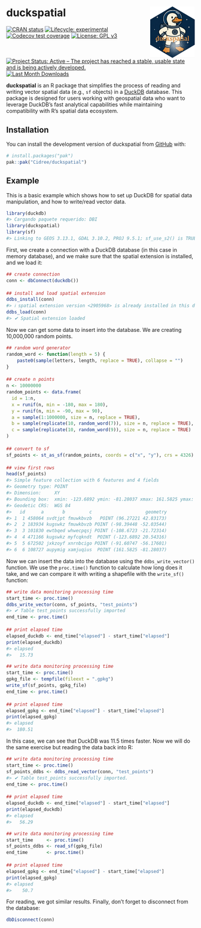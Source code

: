 
<!-- README.md is generated from README.Rmd. Please edit that file -->

# duckspatial <a href="https://cidree.github.io/duckspatial/"><img src="man/figures/logo.png" align="right" height="138" alt="duckspatial website" /></a>

<!-- badges: start -->

[![CRAN
status](https://www.r-pkg.org/badges/version/duckspatial)](https://CRAN.R-project.org/package=duckspatial)
[![Lifecycle:
experimental](https://img.shields.io/badge/lifecycle-experimental-orange.svg)](https://lifecycle.r-lib.org/articles/stages.html#experimental)
[![Codecov test
coverage](https://codecov.io/gh/Cidree/duckspatial/graph/badge.svg)](https://app.codecov.io/gh/Cidree/duckspatial)
[![License: GPL
v3](https://img.shields.io/badge/License-GPLv3-blue.svg)](https://www.gnu.org/licenses/gpl-3.0)
[![Project Status: Active – The project has reached a stable, usable
state and is being actively
developed.](https://www.repostatus.org/badges/latest/active.svg)](https://www.repostatus.org/#active)
[![Last Month
Downloads](https://cranlogs.r-pkg.org/badges/last-month/duckspatial?color=green)](https://CRAN.R-project.org/package=duckspatial)
<!-- badges: end -->

**duckspatial** is an R package that simplifies the process of reading
and writing vector spatial data (e.g., `sf` objects) in a
[DuckDB](https://duckdb.org/) database. This package is designed for
users working with geospatial data who want to leverage DuckDB’s fast
analytical capabilities while maintaining compatibility with R’s spatial
data ecosystem.

## Installation

You can install the development version of duckspatial from
[GitHub](https://github.com/) with:

``` r
# install.packages("pak")
pak::pak("Cidree/duckspatial")
```

## Example

This is a basic example which shows how to set up DuckDB for spatial
data manipulation, and how to write/read vector data.

``` r
library(duckdb)
#> Cargando paquete requerido: DBI
library(duckspatial)
library(sf)
#> Linking to GEOS 3.13.1, GDAL 3.10.2, PROJ 9.5.1; sf_use_s2() is TRUE
```

First, we create a connection with a DuckDB database (in this case in
memory database), and we make sure that the spatial extension is
installed, and we load it:

``` r
## create connection
conn <- dbConnect(duckdb())

## install and load spatial extension
ddbs_install(conn)
#> ℹ spatial extension version <2905968> is already installed in this database
ddbs_load(conn)
#> ✔ Spatial extension loaded
```

Now we can get some data to insert into the database. We are creating
10,000,000 random points.

``` r
## random word generator
random_word <- function(length = 5) {
    paste0(sample(letters, length, replace = TRUE), collapse = "")
}

## create n points
n <- 10000000
random_points <- data.frame(
  id = 1:n,
  x = runif(n, min = -180, max = 180),  
  y = runif(n, min = -90, max = 90),
  a = sample(1:1000000, size = n, replace = TRUE),
  b = sample(replicate(10, random_word(7)), size = n, replace = TRUE),
  c = sample(replicate(10, random_word(9)), size = n, replace = TRUE)
)

## convert to sf
sf_points <- st_as_sf(random_points, coords = c("x", "y"), crs = 4326)

## view first rows
head(sf_points)
#> Simple feature collection with 6 features and 4 fields
#> Geometry type: POINT
#> Dimension:     XY
#> Bounding box:  xmin: -123.6892 ymin: -81.28037 xmax: 161.5825 ymax: 42.83173
#> Geodetic CRS:  WGS 84
#>   id      a       b         c                    geometry
#> 1  1 458064 svdtjpt fmuwkbvzb   POINT (96.27221 42.83173)
#> 2  2 183934 kugswkz fmuwkbvzb POINT (-98.39448 -52.03544)
#> 3  3 101830 ewtbqed whwecpqsj POINT (-108.6723 -21.72314)
#> 4  4 471166 kugswkz myfcqkndt  POINT (-123.6892 20.54316)
#> 5  5 672502 jxkzoyf xnrnbcigo POINT (-91.60747 -56.17601)
#> 6  6 108727 aupymig xamjuqius  POINT (161.5825 -81.28037)
```

Now we can insert the data into the database using the
`ddbs_write_vector()` function. We use the `proc.time()` function to
calculate how long does it take, and we can compare it with writing a
shapefile with the `write_sf()` function:

``` r
## write data monitoring processing time
start_time <- proc.time()
ddbs_write_vector(conn, sf_points, "test_points")
#> ✔ Table test_points successfully imported
end_time <- proc.time()

## print elapsed time
elapsed_duckdb <- end_time["elapsed"] - start_time["elapsed"]
print(elapsed_duckdb)
#> elapsed 
#>   15.73
```

``` r
## write data monitoring processing time
start_time <- proc.time()
gpkg_file <- tempfile(fileext = ".gpkg")
write_sf(sf_points, gpkg_file)
end_time <- proc.time()

## print elapsed time
elapsed_gpkg <- end_time["elapsed"] - start_time["elapsed"]
print(elapsed_gpkg)
#> elapsed 
#>  180.51
```

In this case, we can see that DuckDB was 11.5 times faster. Now we will
do the same exercise but reading the data back into R:

``` r
## write data monitoring processing time
start_time <- proc.time()
sf_points_ddbs <- ddbs_read_vector(conn, "test_points")
#> ✔ Table test_points successfully imported.
end_time <- proc.time()

## print elapsed time
elapsed_duckdb <- end_time["elapsed"] - start_time["elapsed"]
print(elapsed_duckdb)
#> elapsed 
#>   56.29
```

``` r
## write data monitoring processing time
start_time     <- proc.time()
sf_points_ddbs <- read_sf(gpkg_file)
end_time       <- proc.time()

## print elapsed time
elapsed_gpkg <- end_time["elapsed"] - start_time["elapsed"]
print(elapsed_gpkg)
#> elapsed 
#>    50.7
```

For reading, we got similar results. Finally, don’t forget to disconnect
from the database:

``` r
dbDisconnect(conn)
```
